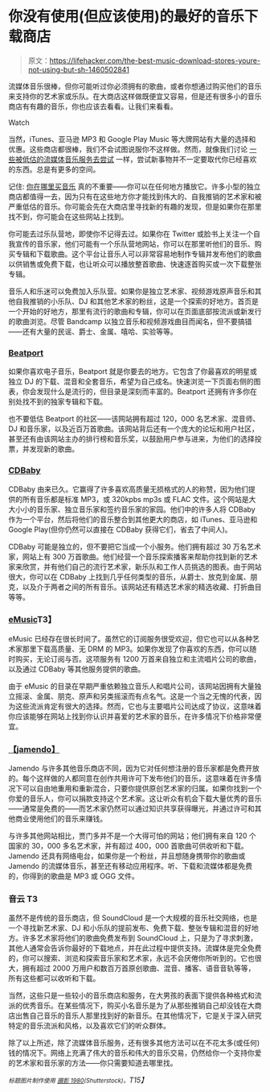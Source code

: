 # 你没有使用(但应该使用)的最好的音乐下载商店

> 原文：<https://lifehacker.com/the-best-music-download-stores-youre-not-using-but-sh-1460502841>

流媒体音乐很棒，但你可能听过你必须拥有的歌曲，或者你想通过购买他们的音乐来支持你的艺术家或乐队。在大商店这样做既便宜又容易，但是还有很多小的音乐商店有有趣的音乐，你也应该去看看。让我们来看看。

Watch

当然，iTunes、亚马逊 MP3 和 Google Play Music 等大牌网站有大量的选择和优惠。这些商店都很棒，我们不会试图说服你不这样做。然而，就像我们讨论 [一些被低估的流媒体音乐服务去尝试](https://lifehacker.com/the-best-streaming-music-services-you-arent-using-but-476372723) 一样，尝试新事物并不一定要取代你已经喜欢的东西。总是有更多的空间。

记住: [你在哪里买音乐](https://lifehacker.com/does-it-matter-where-i-buy-my-music-5957605) 真的不重要——你可以在任何地方播放它。许多小型的独立商店都值得一去，因为只有在这些地方你才能找到伟大的、自我推销的艺术家和被严重低估的音乐。你可能会先在大商店里寻找新的有趣的发现，但是如果你在那里找不到，你可能会在这些网站上找到。

你可能去过乐队营地，即使你不记得去过。如果你在 Twitter 或脸书上关注一个自我宣传的音乐家，他们可能有一个乐队营地网站，你可以在那里听他们的音乐、购买专辑和下载歌曲。这个平台让音乐人可以非常容易地制作专辑并发布他们的歌曲以供销售或免费下载，也让听众可以播放整首歌曲、快速逐首购买或一次下载整张专辑。

音乐人和乐迷可以免费加入乐队营。如果你是独立艺术家、视频游戏原声音乐和其他自我推销的小乐队、DJ 和其他艺术家的粉丝，这是一个探索的好地方。首页是一个开始的好地方，那里有流行的歌曲和专辑，你可以在页面底部按流派或新发行的歌曲浏览。尽管 Bandcamp 以独立音乐和视频游戏曲目而闻名，但不要搞错——还有大量的民谣、爵士、金属、嘻哈、实验等等。

### [Beatport](http://www.beatport.com/)

如果你喜欢电子音乐，Beatport 就是你要去的地方。它包含了你最喜欢的明星或独立 DJ 的下载、混音和全套音乐，希望为自己成名。快速浏览一下页面右侧的图表，你会发现什么是流行的，但目录是深刻而丰富的。Beatport 还拥有许多你在别处找不到的独家专辑和下载。

也不要低估 Beatport 的社区——该网站拥有超过 120，000 名艺术家、混音师、DJ 和音乐家，以及近百万首歌曲。该网站背后还有一个庞大的论坛和用户社区，甚至还有由该网站主办的排行榜和音乐奖，以鼓励用户参与进来，为他们的选择投票，并发现新的歌曲。

### [CDBaby](http://cdbaby.com/)

CDBaby 由来已久。它赢得了许多喜欢高质量无损格式的人的称赞，因为他们提供的所有音乐都是标准 MP3，或 320kpbs mp3s 或 FLAC 文件。这个网站是大大小小的音乐家、独立音乐家和签约音乐家的家园。他们中的许多人将 CDBaby 作为一个平台，然后将他们的音乐整合到其他更大的商店，如 iTunes、亚马逊和 Google Play(但你仍然可以直接在 CDBaby 获得它们，省去了中间人)。

CDBaby 可能是独立的，但不要把它当成一个小服务。他们拥有超过 30 万名艺术家，网站上有 300 万首歌曲。他们经营一个音乐探索播客来帮助你找到新的艺术家来欣赏，并有他们自己的流行艺术家，新乐队和工作人员挑选的图表。由于网站很大，你可以在 CDBaby 上找到几乎任何类型的音乐，从爵士、放克到金属、朋克，以及介于两者之间的所有音乐。该网站还有精选艺术家的精选收藏、打折曲目等等。

### [eMusic](http://www.emusic.com/)T3】

eMusic 已经存在很长时间了。虽然它的订阅服务很受欢迎，但它也可以从各种艺术家那里下载高质量、无 DRM 的 MP3。如果你发现了你喜欢的东西，你可以随时购买，无论订阅与否。这项服务有 1200 万首来自独立和主流唱片公司的歌曲，以及通过 CDBaby 等其他服务提供的歌曲。

由于 eMusic 的目录在早期严重依赖独立音乐人和唱片公司，该网站因拥有大量独立摇滚、金属、朋克、原声和另类摇滚而有点名气。这是一个当之无愧的代表，因为这些流派肯定有很大的选择。然而，它也与主要唱片公司达成了协议，这意味着你应该能够在网站上找到你认识并喜爱的艺术家的音乐，在许多情况下价格非常便宜。

### [【jamendo】](http://www.jamendo.com/en/)

Jamendo 与许多其他音乐商店不同，因为它对任何想注册的音乐家都是免费开放的。每个这样做的人都同意在创作共用许可下发布他们的音乐，这意味着在许多情况下可以自由地重用和重新混合，只要你提供原创艺术家的归属。如果你找到一个你爱的音乐人，你可以捐款支持这个艺术家。这让听众有机会下载大量优秀的音乐——通常是免费的——而艺术家仍然可以通过知识共享获得曝光，并通过许可和其他商业使用他们的音乐来赚钱。

与许多其他网站相比，贾门多并不是一个大得可怕的网站；他们拥有来自 120 个国家的 30，000 多名艺术家，并有超过 400，000 首歌曲可供收听和下载。Jamendo 还具有网络电台，如果你是一个粉丝，并且想随身携带你的歌曲或 Jamendo 的流媒体音乐，甚至还有移动应用程序。听、下载和流媒体都是免费的，你得到的歌曲是 MP3 或 OGG 文件。

### 音云 T3

虽然不是传统的音乐商店，但 SoundCloud 是一个大规模的音乐社交网络，也是一个寻找新艺术家、DJ 和小乐队的提前发布、免费下载、整张专辑和混音的好地方。许多艺术家将他们的歌曲免费发布到 SoundCloud 上，只是为了寻求刺激，其他人通常会告诉你最好的下载地点，并在此过程中提供支持。流媒体是完全免费的，你可以搜索、浏览和探索音乐家和艺术家，永远不会厌倦你所听到的。它也很大，拥有超过 2000 万用户和数百万首原创歌曲、混音、播客、语音音轨等等，所有这些都可以收听和下载。

当然，这些只是一些较小的音乐商店和服务，在大男孩的表面下提供各种格式和流派的优秀音乐。在某些情况下，购买小名音乐是为了从那些推销自己却没钱在大商店出售自己音乐的音乐人那里找到好的新音乐。在其他情况下，它是关于深入研究特定的音乐流派和风格，以及喜欢它们的听众群体。

除了以上所述，除了流媒体音乐服务，还有很多其他方法可以在不花太多(或任何)钱的情况下。网络上充满了伟大的音乐和伟大的音乐交易，仍然给你一个支持你爱的艺术家和音乐家的方法——你只需要知道去哪里找。

*<small>标题图片制作使用</small>* [*<small>摄影 1980</small>*](http://www.shutterstock.com/pic-85706513/stock-vector-abstract-digital-sound-wave-background.html?src=sgPdfNwIkVWN5xDrHCuucw-1-4)*<small>(Shutterstock)。</small>T15】*